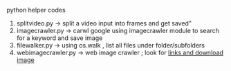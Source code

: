 python helper codes 

1. splitvideo.py -> split a video input into frames and get saved" 
2. imagecrawler.py -> carwl google using imagecrawler module to search for a keyword and save image
3. filewalker.py -> using os.walk , list all files under folder/subfolders
4. webimagecrawler.py -> web image crawler ; look for <a href> links and download image
